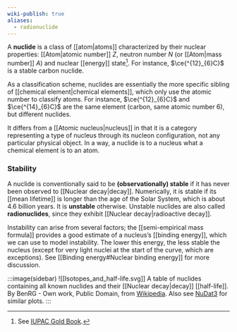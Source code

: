 ```yaml
---
wiki-publish: true
aliases:
  - radionuclide
---
```

A **nuclide** is a class of [[atom|atoms]] characterized by their nuclear properties: [[Atom|atomic number]] $Z$, neutron number $N$ (or [[Atom|mass number]] $A$) and nuclear [[energy]] state[^1]. For instance, $\ce{^{12}_{6}C}$ is a stable carbon nuclide.

As a classification scheme, nuclides are essentially the more specific sibling of [[chemical element|chemical elements]], which only use the atomic number to classify atoms. For instance, $\ce{^{12}_{6}C}$ and $\ce{^{14}_{6}C}$ are the same element (carbon, same atomic number 6), but different nuclides.

It differs from a [[Atomic nucleus|nucleus]] in that it is a category representing a type of nucleus through its nucleon configuration, not any particular physical object. In a way, a nuclide is to a nucleus what a chemical element is to an atom.
### Stability
A nuclide is conventionally said to be **(observationally) stable** if it has never been observed to [[Nuclear decay|decay]]. Numerically, it is stable if its [[mean lifetime]] is longer than the age of the Solar System, which is about 4.6 billion years. It is **unstable** otherwise. Unstable nuclides are also called **radionuclides**, since they exhibit [[Nuclear decay|radioactive decay]].

Instability can arise from several factors; the [[semi-empirical mass formula]] provides a good estimate of a nucleus’s [[binding energy]], which we can use to model instability. The lower this energy, the less stable the nucleus (except for very light nuclei at the start of the curve, which are exceptions). See [[Binding energy#Nuclear binding energy]] for more discussion.

:::image(sidebar)
![[Isotopes_and_half-life.svg]]
A table of nuclides containing all known nuclides and their [[Nuclear decay|decay]] [[half-life]].
By BenRG - Own work, Public Domain, from [Wikipedia](https://commons.wikimedia.org/w/index.php?curid=7900237). Also see [NuDat3](https://www.nndc.bnl.gov/nudat3/) for similar plots.
:::

[^1]: See [IUPAC Gold Book](https://goldbook.iupac.org/terms/view/N04257).
